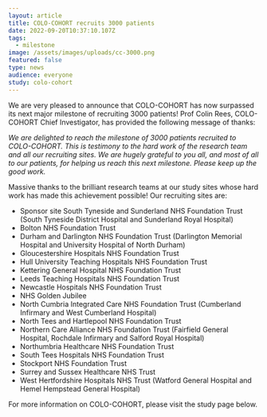 ```yaml
---
layout: article
title: COLO-COHORT recruits 3000 patients
date: 2022-09-20T10:37:10.107Z
tags:
  - milestone
image: /assets/images/uploads/cc-3000.png
featured: false
type: news
audience: everyone
study: colo-cohort
---
```

W﻿e are very pleased to announce that COLO-COHORT has now surpassed its next major milestone of recruiting 3000 patients! Prof Colin Rees, COLO-COHORT Chief Investigator, has provided the following message of thanks:

*We are delighted to reach the milestone of 3000 patients recruited to COLO-COHORT. This is testimony to the hard work of the research team and all our recruiting sites. We are hugely grateful to you all, and most of all to our patients, for helping us reach this next milestone. Please keep up the good work.*

Massive thanks to the brilliant research teams at our study sites whose hard work has made this achievement possible! Our recruiting sites are:

* Sponsor site South Tyneside and Sunderland NHS Foundation Trust (South Tyneside District Hospital and Sunderland Royal Hospital)
* Bolton NHS Foundation Trust
* Durham and Darlington NHS Foundation Trust (Darlington Memorial Hospital and University Hospital of North Durham)
* Gloucestershire Hospitals NHS Foundation Trust
* Hull University Teaching Hospitals NHS Foundation Trust
* Kettering General Hospital NHS Foundation Trust
* Leeds Teaching Hospitals NHS Foundation Trust
* N﻿ewcastle Hospitals NHS Foundation Trust
* NHS Golden Jubilee
* North Cumbria Integrated Care NHS Foundation Trust (Cumberland Infirmary and West Cumberland Hospital)
* North Tees and Hartlepool NHS Foundation Trust
* Northern Care Alliance NHS Foundation Trust (Fairfield General Hospital, Rochdale Infirmary and Salford Royal Hospital)
* Northumbria Healthcare NHS Foundation Trust
* South Tees Hospitals NHS Foundation Trust
* Stockport NHS Foundation Trust
* Surrey and Sussex Healthcare NHS Trust
* West Hertfordshire Hospitals NHS Trust (Watford General Hospital and Hemel Hempstead General Hospital)

For more information on COLO-COHORT, please visit the study page below.